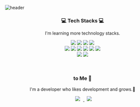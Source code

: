 <!--### YURI 🙌-->

<!--
**iruyj/iruyj** is a ✨ _special_ ✨ repository because its `README.md` (this file) appears on your GitHub profile.

Here are some ideas to get you started:

- 🔭 I’m currently working on ...
- 🌱 I’m currently learning ...
- 👯 I’m looking to collaborate on ...
- 🤔 I’m looking for help with ...
- 💬 Ask me about ...
- 📫 How to reach me: ...
- 😄 Pronouns: ...
- ⚡ Fun fact: ...

[![Top Langs](https://github-readme-stats.vercel.app/api/top-langs/?username=iruyj)](https://github.com/anuraghazra/github-readme-stats)

![header](https://capsule-render.vercel.app/api?type=Waving&color=749ac&height=300&section=header&text=IRUY-J%20&fontSize=90)-->

![header](https://capsule-render.vercel.app/api?type=shark&color=0:587FB6,50:3F4756,100:A3ABBD&height=300&section=header&text=IRUY-J%20render&fontSize=90)

<h3 align="center">💻   Tech Stacks  💻 </h3>
<p align="center">I'm learning more technology stacks.</p>
<div align="center">
<img src="https://img.shields.io/badge/Java-007396?style=flat-square&logo=java&logoColor=white"/>
<img src="https://img.shields.io/badge/C-A8B9CC?style=flat-square&logo=C&logoColor=white"/> 
<img src="https://img.shields.io/badge/Python-3776AB?style=flat-square&logo=Python&logoColor=white"/>
<img src="https://img.shields.io/badge/Kotlin-7F52FF?style=flat-square&logo=Kotlin&logoColor=white"/> 
<br>
 <img src="https://img.shields.io/badge/django-092E20?style=for-the-badge&logo=django&logoColor=white">
<img src="https://img.shields.io/badge/html5-E34F26?style=for-the-badge&logo=html5&logoColor=white"> 
  <img src="https://img.shields.io/badge/css-1572B6?style=for-the-badge&logo=css3&logoColor=white"> 
  <img src="https://img.shields.io/badge/javascript-F7DF1E?style=for-the-badge&logo=javascript&logoColor=black">
  <img src="https://img.shields.io/badge/oracle-F80000?style=for-the-badge&logo=oracle&logoColor=white"> 
  <img src="https://img.shields.io/badge/mysql-4479A1?style=for-the-badge&logo=mysql&logoColor=white"> 
  <br>
  <img src="https://img.shields.io/badge/Android-3DDC84?style=flat-square&logo=Android&logoColor=white"/>
  <img src="https://img.shields.io/badge/firebase-FFCA28?style=for-the-badge&logo=firebase&logoColor=white">
</div>
<br>
<br>
<h3 align="center">to Me 🙌 </h3>
<p align="center">I'm a developer who likes development and grows.🌱 </p>
<div align="center">
<a href="jeon1310@gmail.com">
<a href="https://instagram.com/jn_yuri">
<img src="http://img.shields.io/badge/-Instagram-black?style=flat&logo=Instagram&link=https://instagram.com/fivepxint/" style="height : auto; margin-left : 10px; margin-right : 10px;"/>
</a>&nbsp 
<a href="mailto:quf8093@gmail.com">
<img src="https://img.shields.io/badge/jeon1310@gmail.com-EA4335?style=flat-square&logo=Gmail&logoColor=white"/></a>&nbsp 
</div>

